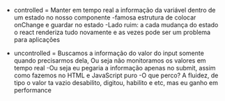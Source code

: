 
* controlled = Manter em tempo real a informação da variável dentro de um estado no nosso componente
    -famosa estrutura de colocar onChange e guardar no estado
    -Lado ruim: a cada mudança do estado o react renderiza tudo novamente e as vezes pode ser um problema para aplicações

* uncontrolled = Buscamos a informação do valor do input somente quando precisarmos dela, Ou seja não monitoramos os valores em tempo real
    -Ou seja eu pegaria a informação apenas no submit, assim como fazemos no HTML e JavaScript puro
    -O que perco? A fluidez, de tipo o valor ta vazio desabilito, digitou, habilito e etc, mas eu ganho em performance